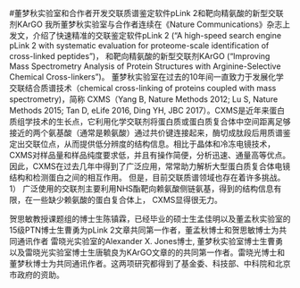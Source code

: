 #董梦秋实验室和合作者开发交联质谱鉴定软件pLink 2和靶向精氨酸的新型交联剂KArGO
我所董梦秋实验室与合作者连续在《Nature Communications》杂志上发文，介绍了快速精准的交联鉴定软件pLink 2 (“A high-speed search engine pLink 2 with systematic evaluation for proteome-scale identification of cross-linked peptides”)， 和靶向精氨酸的新型交联剂KArGO (“Improving Mass Spectrometry Analysis of Protein Structures with Arginine-Selective Chemical Cross-linkers”)。
董梦秋实验室在过去的10年间一直致力于发展化学交联结合质谱技术（chemical cross-linking of proteins coupled with mass spectrometry)，简称 CXMS（Yang B, Nature Methods 2012; Lu S, Nature Methods 2015; Tan D, eLife 2016, Ding YH, JBC 2017）。CXMS是近年来蛋白质组学技术的生长点，它利用化学交联剂将蛋白质或蛋白质复合体中空间距离足够接近的两个氨基酸（通常是赖氨酸）通过共价键连接起来，酶切成肽段后用质谱鉴定出交联位点，从而提供低分辨度的结构信息。相比于晶体和冷冻电镜技术， CXMS对样品量和样品纯度要求低，并且有操作简便，分析迅速、通量高等优点。因此，CXMS在过去几年中得到了广泛应用，常常助力解析大型蛋白质复合体电镜结构和检测蛋白之间的相互作用。
但是，目前交联质谱领域也存在着许多挑战。1） 
广泛使用的交联剂主要利用NHS酯靶向赖氨酸侧链氨基，得到的结构信息有限，在一些缺少赖氨酸的蛋白复合体上， CXMS显得很无力。

贺思敏教授课题组的博士生陈镇霖，已经毕业的硕士生孟佳明以及董孟秋实验室的15级PTN博士生曹勇为pLink 2文章共同第一作者，董孟秋博士和贺思敏博士为共同通讯作者
雷晓光实验室的Alexander X. Jones博士, 董梦秋实验室博士生曹勇以及雷晓光实验室博士生唐毓良为KArGO文章的的共同第一作者。雷晓光博士和董梦秋博士为共同通讯作者。这两项研究都得到了基金委、科技部、中科院和北京市政府的资助。